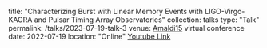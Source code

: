 title: "Characterizing Burst with Linear Memory Events with LIGO-Virgo-KAGRA and Pulsar Timing Array Observatories"
collection: talks
type: "Talk"
permalink: /talks/2023-07-19-talk-3
venue: [Amaldi15](https://amaldi15.org/) virtual conference
date: 2022-07-19
location: "Online"
[Youtube Link](https://youtu.be/PZfRz2ECjj4?t=5765)
